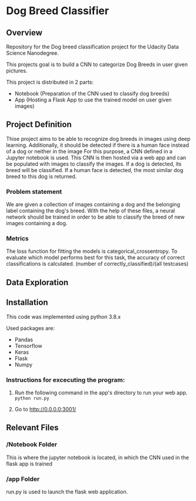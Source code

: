 # Dog Breed Classifier

## Overview
Repository for the Dog breed classification project for the Udacity Data Science Nanodegree.

This projects goal is to build a CNN to categorize Dog Breeds in user given pictures.

This project is distributed in 2 parts:
- Notebook (Preparation of the CNN used to classify dog breeds)
- App (Hosting a Flask App to use the trained model on user given images)

## Project Definition
Thise project aims to be able to recognize dog breeds in images using deep learning.
Additionally, it should be detected if there is a human face instead of a dog or neither in the image
For this purpose, a CNN defined in a Jupyter notebook is used. 
This CNN is then hosted via a web app and can be populated with images to classify the images.
If a dog is detected, its breed will be classified. If a human face is detected, the most similar dog breed to this dog is returned.

### Problem statement
We are given a collection of images containing a dog and the belonging label containing the dog's breed. 
With the help of these files, a neural network should be trained in order to be able to classify the breed of new images containing a dog.

### Metrics
The loss function for fitting the models is categorical_crossentropy.
To evaluate which model performs best for this task, the accuracy of correct classifications is calculated. (number of correctly_classified)/(all testcases)

## Data Exploration


## Installation

This code was implemented using python 3.8.x

Used packages are:

- Pandas
- Tensorflow
- Keras
- Flask
- Numpy

### Instructions for excecuting the program:
1. Run the following command in the app's directory to run your web app.
    `python run.py`

2. Go to http://0.0.0.0:3001/

## Relevant Files

### /Notebook Folder
This is where the jupyter notebook is located, in which the CNN used in the flask app is trained

### /app Folder
run.py is used to launch the flask web application.

